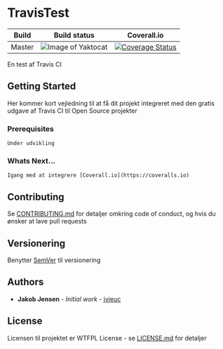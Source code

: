 # TravisTest

Build | Build status | Coverall.io 
------------ | ------------- | -------------
Master | ![Image of Yaktocat](https://travis-ci.org/jvjeuc/TravisTest.svg?branch=master) | [![Coverage Status](https://coveralls.io/repos/github/jvjeuc/TravisTest/badge.svg)](https://coveralls.io/github/jvjeuc/TravisTest)

En test af Travis CI

## Getting Started

Her kommer kort vejledning til at få dit projekt integreret med den gratis udgave af Travis CI til Open Source projekter

### Prerequisites

    Under udvikling

### Whats Next...

    Igang med at integrere [Coverall.io](https://coveralls.io)


## Contributing

Se [CONTRIBUTING.md](https://github.com/jvjeuc/TravisTest/blob/master/CONTRIBUTING.md) for detaljer omkring code of conduct, og hvis du ønsker at lave pull requests

## Versionering

Benytter [SemVer](http://semver.org/) til versionering 

## Authors

* **Jakob Jensen** - *Initial work* - [jvjeuc](https://github.com/jvjeuc)


## License

Licensen til projektet er WTFPL License - se [LICENSE.md](LICENSE.md) for detaljer
